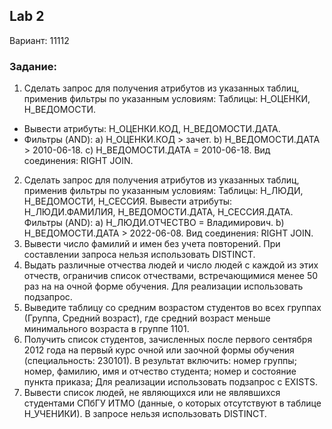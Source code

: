 ## Lab 2
Вариант: 11112
### Задание:
1. Сделать запрос для получения атрибутов из указанных таблиц, применив фильтры по указанным условиям:
  Таблицы: Н_ОЦЕНКИ, Н_ВЕДОМОСТИ.
  - Вывести атрибуты: Н_ОЦЕНКИ.КОД, Н_ВЕДОМОСТИ.ДАТА.
  - Фильтры (AND): 
    a) Н_ОЦЕНКИ.КОД > зачет.
    b) Н_ВЕДОМОСТИ.ДАТА > 2010-06-18.
    c) Н_ВЕДОМОСТИ.ДАТА = 2010-06-18.
  Вид соединения: RIGHT JOIN.
2. Сделать запрос для получения атрибутов из указанных таблиц, применив фильтры по указанным условиям:
  Таблицы: Н_ЛЮДИ, Н_ВЕДОМОСТИ, Н_СЕССИЯ.
  Вывести атрибуты: Н_ЛЮДИ.ФАМИЛИЯ, Н_ВЕДОМОСТИ.ДАТА, Н_СЕССИЯ.ДАТА.
  Фильтры (AND): 
  a) Н_ЛЮДИ.ОТЧЕСТВО = Владимирович.
  b) Н_ВЕДОМОСТИ.ДАТА > 2022-06-08.
  Вид соединения: RIGHT JOIN.
3. Вывести число фамилий и имен без учета повторений.
  При составлении запроса нельзя использовать DISTINCT.
4. Выдать различные отчества людей и число людей с каждой из этих отчеств, ограничив список отчествами, встречающимися менее 50 раз на на очной форме обучения.
    Для реализации использовать подзапрос.
5. Выведите таблицу со средним возрастом студентов во всех группах (Группа, Средний возраст), где средний возраст меньше минимального возраста в группе 1101.
6. Получить список студентов, зачисленных после первого сентября 2012 года на первый курс очной или заочной формы обучения (специальность: 230101). В результат включить:
  номер группы;
  номер, фамилию, имя и отчество студента;
  номер и состояние пункта приказа;
  Для реализации использовать подзапрос с EXISTS.
7. Вывести список людей, не являющихся или не являвшихся студентами СПбГУ ИТМО (данные, о которых отсутствуют в таблице Н_УЧЕНИКИ). В запросе нельзя использовать DISTINCT.
